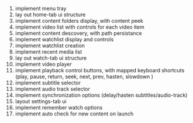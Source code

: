 1. implement menu tray
2. lay out home-tab ui structure
3. implement content folders display, with content peek
4. implement video list with controls for each video item
5. implement content descovery, with path persistance
6. implement watchlist display and controls
7. implement watchlist creation
8. implement recent media list
9. lay out watch-tab ui structure
10.   implement video player
11.   implement playback control buttons, with mapped keyboard shortcuts (play, pause, return, seek, next, prev, hasten, slowdown )
12.   implement subtitle selector
13.   implement audio track selector
14.   implement synchronization options (delay/hasten subtitles/audio-track)
15.   layout settings-tab ui
16.   implement remember watch options
17.   implement auto check for new content on launch
